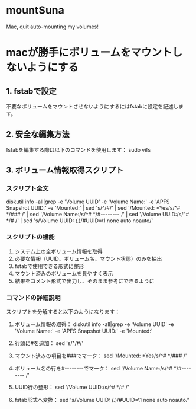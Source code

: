 # mountSuna
Mac, quit auto-mounting my volumes!

# macが勝手にボリュームをマウントしないようにする

## 1. fstabで設定
不要なボリュームをマウントさせないようにするにはfstabに設定を記述します。

## 2. 安全な編集方法
fstabを編集する際は以下のコマンドを使用します：
    sudo vifs

## 3. ボリューム情報取得スクリプト
### スクリプト全文
diskutil info -all|grep -e 'Volume UUID' -e 'Volume Name:' -e 'APFS Snapshot UUID:' -e 'Mounted:' | sed 's/^/#/' | sed '/Mounted: *Yes/s/^# */### /' | sed '/Volume Name:/s/^# */#-------- /' | sed '/Volume UUID:/s/^# */# /' | sed 's/Volume UUID: *\(.*\)/#UUID=\1 none auto noauto/'

### スクリプトの機能
1. システム上の全ボリューム情報を取得
2. 必要な情報（UUID、ボリューム名、マウント状態）のみを抽出
3. fstabで使用できる形式に整形
4. マウント済みのボリュームを見やすく表示
5. 結果をコメント形式で出力し、そのまま参考にできるように

### コマンドの詳細説明
スクリプトを分解すると以下のようになります：

1. ボリューム情報の取得：
    diskutil info -all|grep -e 'Volume UUID' -e 'Volume Name:' -e 'APFS Snapshot UUID:' -e 'Mounted:'

2. 行頭に#を追加：
    sed 's/^/#/'

3. マウント済みの項目を###でマーク：
    sed '/Mounted: *Yes/s/^# */### /'

4. ボリューム名の行を#--------でマーク：
    sed '/Volume Name:/s/^# */#-------- /'

5. UUID行の整形：
    sed '/Volume UUID:/s/^# */# /'

6. fstab形式へ変換：
    sed 's/Volume UUID: *\(.*\)/#UUID=\1 none auto noauto/'
